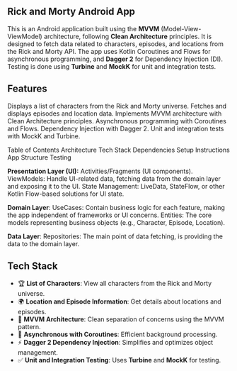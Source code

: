 ## **Rick and Morty Android App**

This is an Android application built using the **MVVM** (Model-View-ViewModel) architecture, following **Clean Architecture** principles. It is designed to fetch data related to characters, episodes, and locations from the Rick and Morty API. The app uses Kotlin Coroutines and Flows for asynchronous programming, and **Dagger 2** for Dependency Injection (DI). Testing is done using **Turbine** and **MockK** for unit and integration tests.

## Features
Displays a list of characters from the Rick and Morty universe.
Fetches and displays episodes and location data.
Implements MVVM architecture with Clean Architecture principles.
Asynchronous programming with Coroutines and Flows.
Dependency Injection with Dagger 2.
Unit and integration tests with MockK and Turbine.

Table of Contents
Architecture
Tech Stack
Dependencies
Setup Instructions
App Structure
Testing

**Presentation Layer (UI):**
Activities/Fragments (UI components).
ViewModels: Handle UI-related data, fetching data from the domain layer and exposing it to the UI.
State Management: LiveData, StateFlow, or other Kotlin Flow-based solutions for UI state.

**Domain Layer**:
UseCases: Contain business logic for each feature, making the app independent of frameworks or UI concerns.
Entities: The core models representing business objects (e.g., Character, Episode, Location).

**Data Layer**:
Repositories: The main point of data fetching, is providing the data to the domain layer.

## Tech Stack
- 🏆 **List of Characters**: View all characters from the Rick and Morty universe.
- 🌍 **Location and Episode Information**: Get details about locations and episodes.
- 🧠 **MVVM Architecture**: Clean separation of concerns using the MVVM pattern.
- 🔄 **Asynchronous with Coroutines**: Efficient background processing.
- ⚡ **Dagger 2 Dependency Injection**: Simplifies and optimizes object management.
- ✅ **Unit and Integration Testing**: Uses **Turbine** and **MockK** for testing.



